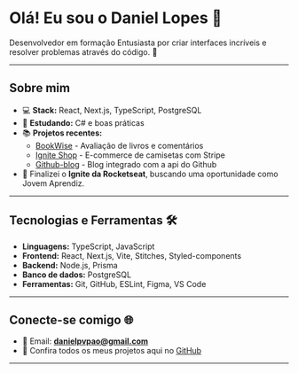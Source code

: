 # Olá! Eu sou o Daniel Lopes 👋

Desenvolvedor em formação Entusiasta por criar interfaces incríveis e resolver problemas através do código. 🚀

---

## Sobre mim

- 💻 **Stack:** React, Next.js, TypeScript, PostgreSQL
- 🌱 **Estudando:** C# e boas práticas
- 📚 **Projetos recentes:** 
  - [BookWise](https://github.com/danielpvpao/BookWise) - Avaliação de livros e comentários
  - [Ignite Shop](https://github.com/danielpvpao/Ignite-Shop) - E-commerce de camisetas com Stripe
  - [Github-blog](https://github.com/danielpvpao/Github-blog) - Blog integrado com a api do Github
- 🏫 Finalizei o **Ignite da Rocketseat**, buscando uma oportunidade como Jovem Aprendiz.

---

## Tecnologias e Ferramentas 🛠️

- **Linguagens:** TypeScript, JavaScript
- **Frontend:** React, Next.js, Vite, Stitches, Styled-components
- **Backend:** Node.js, Prisma
- **Banco de dados:** PostgreSQL
- **Ferramentas:** Git, GitHub, ESLint, Figma, VS Code

---

## Conecte-se comigo 🌐

- 📧 Email: **danielpvpao@gmail.com**
- 🌟 Confira todos os meus projetos aqui no [GitHub](https://github.com/danielpvpao)

---

